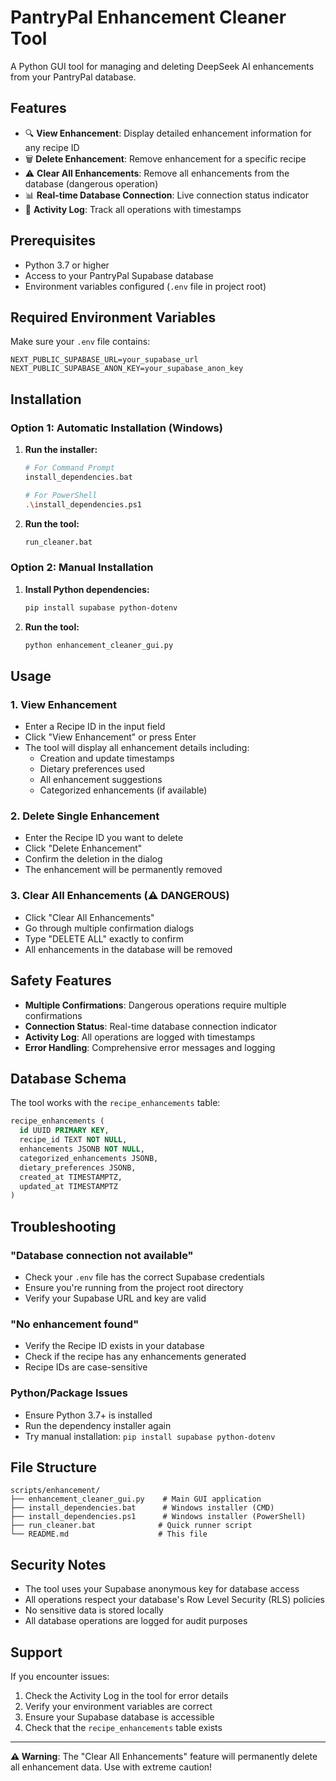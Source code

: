 # PantryPal Enhancement Cleaner Tool

A Python GUI tool for managing and deleting DeepSeek AI enhancements from your PantryPal database.

## Features

- 🔍 **View Enhancement**: Display detailed enhancement information for any recipe ID
- 🗑️ **Delete Enhancement**: Remove enhancement for a specific recipe
- ⚠️ **Clear All Enhancements**: Remove all enhancements from the database (dangerous operation)
- 📊 **Real-time Database Connection**: Live connection status indicator
- 📝 **Activity Log**: Track all operations with timestamps

## Prerequisites

- Python 3.7 or higher
- Access to your PantryPal Supabase database
- Environment variables configured (`.env` file in project root)

## Required Environment Variables

Make sure your `.env` file contains:
```
NEXT_PUBLIC_SUPABASE_URL=your_supabase_url
NEXT_PUBLIC_SUPABASE_ANON_KEY=your_supabase_anon_key
```

## Installation

### Option 1: Automatic Installation (Windows)

1. **Run the installer:**
   ```bash
   # For Command Prompt
   install_dependencies.bat
   
   # For PowerShell
   .\install_dependencies.ps1
   ```

2. **Run the tool:**
   ```bash
   run_cleaner.bat
   ```

### Option 2: Manual Installation

1. **Install Python dependencies:**
   ```bash
   pip install supabase python-dotenv
   ```

2. **Run the tool:**
   ```bash
   python enhancement_cleaner_gui.py
   ```

## Usage

### 1. View Enhancement
- Enter a Recipe ID in the input field
- Click "View Enhancement" or press Enter
- The tool will display all enhancement details including:
  - Creation and update timestamps
  - Dietary preferences used
  - All enhancement suggestions
  - Categorized enhancements (if available)

### 2. Delete Single Enhancement
- Enter the Recipe ID you want to delete
- Click "Delete Enhancement"
- Confirm the deletion in the dialog
- The enhancement will be permanently removed

### 3. Clear All Enhancements (⚠️ DANGEROUS)
- Click "Clear All Enhancements"
- Go through multiple confirmation dialogs
- Type "DELETE ALL" exactly to confirm
- All enhancements in the database will be removed

## Safety Features

- **Multiple Confirmations**: Dangerous operations require multiple confirmations
- **Connection Status**: Real-time database connection indicator
- **Activity Log**: All operations are logged with timestamps
- **Error Handling**: Comprehensive error messages and logging

## Database Schema

The tool works with the `recipe_enhancements` table:
```sql
recipe_enhancements (
  id UUID PRIMARY KEY,
  recipe_id TEXT NOT NULL,
  enhancements JSONB NOT NULL,
  categorized_enhancements JSONB,
  dietary_preferences JSONB,
  created_at TIMESTAMPTZ,
  updated_at TIMESTAMPTZ
)
```

## Troubleshooting

### "Database connection not available"
- Check your `.env` file has the correct Supabase credentials
- Ensure you're running from the project root directory
- Verify your Supabase URL and key are valid

### "No enhancement found"
- Verify the Recipe ID exists in your database
- Check if the recipe has any enhancements generated
- Recipe IDs are case-sensitive

### Python/Package Issues
- Ensure Python 3.7+ is installed
- Run the dependency installer again
- Try manual installation: `pip install supabase python-dotenv`

## File Structure

```
scripts/enhancement/
├── enhancement_cleaner_gui.py    # Main GUI application
├── install_dependencies.bat      # Windows installer (CMD)
├── install_dependencies.ps1      # Windows installer (PowerShell)
├── run_cleaner.bat              # Quick runner script
└── README.md                    # This file
```

## Security Notes

- The tool uses your Supabase anonymous key for database access
- All operations respect your database's Row Level Security (RLS) policies
- No sensitive data is stored locally
- All database operations are logged for audit purposes

## Support

If you encounter issues:
1. Check the Activity Log in the tool for error details
2. Verify your environment variables are correct
3. Ensure your Supabase database is accessible
4. Check that the `recipe_enhancements` table exists

---

**⚠️ Warning**: The "Clear All Enhancements" feature will permanently delete all enhancement data. Use with extreme caution!
